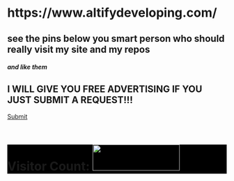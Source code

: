<h1>https://www.altifydeveloping.com/</h2><h2>see the pins below you smart person who should really visit my site and my repos</h2><h5>and like them<h5>
  <h2>I WILL GIVE YOU FREE ADVERTISING IF YOU JUST SUBMIT A REQUEST!!!</h2> <a href="mailto:admin@psnator.com?subject=Report%3A%20Contributing%20%5B%20DEFAULT%20%5D&body=Hey%20Altify%2C%0D%0A%0D%0AI%20would%20like%20to%20help%20in%20your%20(%20user-input%20).%20Also%2C%20you%20can%20contact%20me%20from%20this%20email%20or%20phone%20number%3A%20(%20user-input%20).%0D%0A%0D%0AFrom%2C%20(%20user-input%20)">Submit</a><br><br>
<h1 style='background-color: black'>Visitor Count:
<img src='https://views.whatilearened.today/views/github/Altify-Developing/README.md.svg' width='200' height='60'></h1>
<! viewbot portion ( heavy resource ) -->
<img src='https://views.whatilearened.today/views/github/Altify-Developing/README.md.svg' width='1' height='1'><img src='https://views.whatilearened.today/views/github/Altify-Developing/README.md.svg' width='1' height='1'><img src='https://views.whatilearened.today/views/github/Altify-Developing/README.md.svg' width='1' height='1'>
